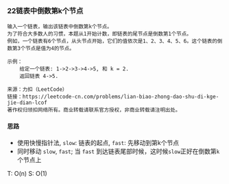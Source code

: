 ### 22链表中倒数第k个节点

```
输入一个链表，输出该链表中倒数第k个节点。
为了符合大多数人的习惯，本题从1开始计数，即链表的尾节点是倒数第1个节点。
例如，一个链表有6个节点，从头节点开始，它们的值依次是1、2、3、4、5、6。这个链表的倒数第3个节点是值为4的节点。

示例：
    给定一个链表: 1->2->3->4->5, 和 k = 2.
    返回链表 4->5.

来源：力扣（LeetCode）
链接：https://leetcode-cn.com/problems/lian-biao-zhong-dao-shu-di-kge-jie-dian-lcof
著作权归领扣网络所有。商业转载请联系官方授权，非商业转载请注明出处。
```

#### 思路

* 使用快慢指针法, `slow`: 链表的起点, `fast`: 先移动到第k个节点
* 同时移动 `slow`, `fast`; 当 `fast` 到达链表尾部时候，这时候`slow`正好在倒数第`k`个节点上

T: O(n)
S: O(1)